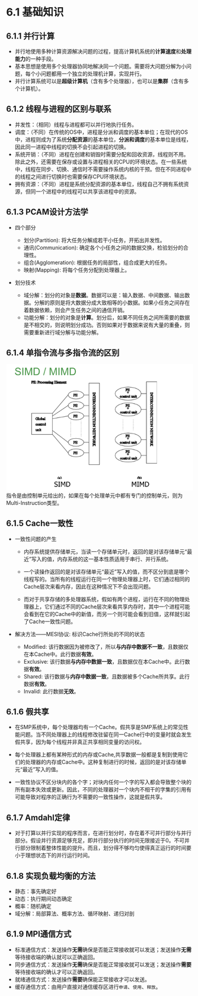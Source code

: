 # 6.1 基础知识

## 6.1.1 并行计算

* 并行地使用多种计算资源解决问题的过程，提高计算机系统的**计算速度**和**处理能力**的一种手段。
* 基本思想是使用多个处理器协同地解决同一个问题。需要将大问题分解为小问题，每个小问题都用一个独立的处理机计算，实现并行。
* 并行计算系统可以是**超级计算机**（含有多个处理器），也可以是**集群**（含有多个计算机）。

## 6.1.2 线程与进程的区别与联系

* 并发性：（相同）线程与进程都可以并行地执行任务。
* 调度：（不同）在传统的OS中，进程是分派和调度的基本单位；在现代的OS中，进程则成为了系统**分配资源**的基本单位，**分派和调度**的基本单位是线程，因此同一进程中线程的切换不会引起进程的切换。
* 系统开销：（不同）进程在创建和销毁时需要分配和回收资源，线程则不用。除此之外，还需要在保存或设置与进程相关的CPU的环境状态。在一些系统中，线程在同步、切换、通信时不需要操作系统内核的干预。但在不同进程中的线程之间进行切换时也需要保存CPU环境状态。
* 拥有资源：（不同）进程是系统分配资源的基本单位，线程自己不拥有系统资源，但同一个进程中的线程可以共享该进程中的资源。

## 6.1.3 PCAM设计方法学

* 四个部分
  * 划分(Partition): 将大任务分解成若干小任务，开拓出并发性。
  * 通讯(Communication): 确定各个小任务之间的数据交换，检验划分的合理性。
  * 组合(Agglomeration): 根据任务的局部性，组合成更大的任务。
  * 映射(Mapping): 将每个任务分配到处理器上。

* 划分技术
  * 域分解：划分的对象是**数据**。数据可以是：输入数据、中间数据、输出数据。分解的原则是将大数据分成大致相等的小数据。如果小任务之间存在着数据依赖，则会产生任务之间的通信开销。
  * 功能分解：划分的对象是**计算**。划分后，如果不同任务之间所需要的数据是不相交的，则说明划分成功。否则如果对于数据来说有大量的重叠，则需要重新进行域分解与功能分解。

## 6.1.4 单指令流与多指令流的区别

<img src="../Image/fig1.png">
指令是由控制单元给出的，如果在每个处理单元中都有专门的控制单元，则为Multi-Instruction类型。

## 6.1.5 Cache一致性

* 一致性问题的产生
  * 内存系统提供存储单元，当读一个存储单元时，返回的是对该存储单元“最近”写入的值，内存系统的这一基本性质适用于串行、并行系统。

  * 一个读操作返回的是对该存储单元“最近”写入的值，而不区分到底是哪个线程写的。当所有的线程运行在同一个物理处理器上时，它们通过相同的Cache层次来看内存，因此在这种情况下不会出现问题。

  * 而对于共享存储的多处理器系统，假如有两个进程，运行在不同的物理处理器上，它们通过不同的Cache层次来看共享内存时，其中一个进程可能会看到在它的Cache中的新值，而另一个则可能会看到旧值，这样就引起了Cache一致性问题。

* 解决方法——MESI协议: 标识Cache行所处的不同的状态
  * Modified: 该行数据因为被修改了，所以**与内存中数据不一致**，且数据仅在本Cache中。此行数据**有效**。
  * Exclusive: 该行数据**与内存中数据一致**，且数据仅在本Cache中。此行数据**有效**。
  * Shared: 该行数据与**内存中数据一致**，且数据被多个Cache所共享。此行数据**有效**。
  * Invalid: 此行数据**无效**。

## 6.1.6 假共享

* 在SMP系统中，每个处理器均有一个Cache。假共享是SMP系统上的常见性能问题。当不同处理器上的线程修改驻留在同一Cache行中的变量时就会发生假共享，因为每个线程并非真正共享相同变量的访问权。

* 每个处理器上都有某种形式的内存或Cache,共享数据一般都是复制到使用它们的处理器的内存或Cache中。这种复制进行的时候，返回的是对该存储单元“最近”写入的值。

* 一致性协议不区分块内的各个字；对块内任何一个字的写入都会导致整个块的所有副本失效或更新。因此，不同的处理器对一个块内不相干的字集的引用有可能导致对程序的正确行为不需要的一致性操作，这就是假共享。

## 6.1.7 Amdahl定律

* 对于打算以并行实现的程序而言，在进行划分时，存在着不可并行部分与并行部分。假设并行资源足够充足，即并行部分执行的时间无限接近于0。不可并行部分限制着整体性能的提升。而且，划分得不够均匀使得真正运行的时间要小于理想状态下的并行运行时间。

## 6.1.8 实现负载均衡的方法

* 静态：事先确定好
* 动态：执行期间动态确定
* 概率：随机确定
* 域分解：局部算法、概率方法、循环映射、递归对剖

## 6.1.9 MPI通信方式

* 标准通信方式：发送操作**无需**确保是否能正常接收就可以发送；发送操作**无需**等待接收端的确认就可以正确返回。
* 同步通信方式：发送操作**无需**确保是否能正常接收就可以发送；发送操作**需要**等待接收端的确认才可以正确返回。
* 就绪通信方式：发送操作**需要**确保能正常接收才可以发送。
* 缓存通信方式：由用户直接对通信缓存区进行`申请`、`使用`、`释放`。

